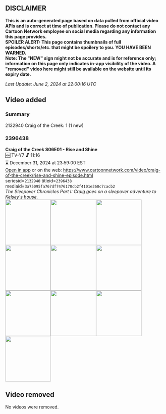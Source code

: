 ## DISCLAIMER
**This is an auto-generated page based on data pulled from official video APIs and is correct at time of publication. Please do not contact any Cartoon Network employee on social media regarding any information this page provides.**  
**SPOILER ALERT: This page contains thumbnails of full episodes/shorts/etc. that might be spoilery to you. YOU HAVE BEEN WARNED.**  
**Note: The "NEW" sign might not be accurate and is for reference only; information on this page only indicates in-app visibility of the video. A "removed" video here might still be available on the website until its expiry date.**  

_Last Update: June 2, 2024 at 22:00:16 UTC_
## Video added
### Summary
2132940 Craig of the Creek: 1 (1 new)  
### 2396438
**Craig of the Creek S06E01 - Rise and Shine**  
🆕 TV-Y7 🔓 11:16  
⌛ December 31, 2024 at 23:59:00 EST  
[Open in app](https://cnvideo.sercomkc.org/redirector.html?type=cnapp&seriesid=2132940&titleid=2396438&mediaid=3a75095fa767df7476170cb2f4101e368c7cacb2) or on the web: https://www.cartoonnetwork.com/video/craig-of-the-creek/rise-and-shine-episode.html  
seriesid=`2132940` titleid=`2396438` mediaid=`3a75095fa767df7476170cb2f4101e368c7cacb2`  
_The Sleepover Chronicles Part I: Craig goes on a sleepover adventure to Kelsey's house._  
<a href="https://s3.amazonaws.com/cartoonorchestrator/2396438_001_1280x720.jpg"><img src="https://s3.amazonaws.com/cartoonorchestrator/2396438_001_640x360.jpg" height="144px" /></a><a href="https://s3.amazonaws.com/cartoonorchestrator/2396438_002_1280x720.jpg"><img src="https://s3.amazonaws.com/cartoonorchestrator/2396438_002_640x360.jpg" height="144px" /></a><a href="https://s3.amazonaws.com/cartoonorchestrator/2396438_003_1280x720.jpg"><img src="https://s3.amazonaws.com/cartoonorchestrator/2396438_003_640x360.jpg" height="144px" /></a><a href="https://s3.amazonaws.com/cartoonorchestrator/2396438_004_1280x720.jpg"><img src="https://s3.amazonaws.com/cartoonorchestrator/2396438_004_640x360.jpg" height="144px" /></a><a href="https://s3.amazonaws.com/cartoonorchestrator/2396438_005_1280x720.jpg"><img src="https://s3.amazonaws.com/cartoonorchestrator/2396438_005_640x360.jpg" height="144px" /></a><a href="https://s3.amazonaws.com/cartoonorchestrator/2396438_006_1280x720.jpg"><img src="https://s3.amazonaws.com/cartoonorchestrator/2396438_006_640x360.jpg" height="144px" /></a><a href="https://s3.amazonaws.com/cartoonorchestrator/2396438_007_1280x720.jpg"><img src="https://s3.amazonaws.com/cartoonorchestrator/2396438_007_640x360.jpg" height="144px" /></a><a href="https://s3.amazonaws.com/cartoonorchestrator/2396438_008_1280x720.jpg"><img src="https://s3.amazonaws.com/cartoonorchestrator/2396438_008_640x360.jpg" height="144px" /></a><a href="https://s3.amazonaws.com/cartoonorchestrator/2396438_009_1280x720.jpg"><img src="https://s3.amazonaws.com/cartoonorchestrator/2396438_009_640x360.jpg" height="144px" /></a><a href="https://s3.amazonaws.com/cartoonorchestrator/2396438_010_1280x720.jpg"><img src="https://s3.amazonaws.com/cartoonorchestrator/2396438_010_640x360.jpg" height="144px" /></a>
## Video removed
No videos were removed.  
